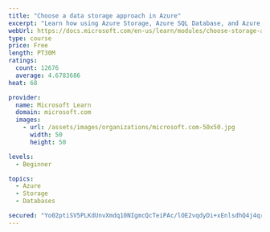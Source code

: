 ```yaml
---
title: "Choose a data storage approach in Azure"
excerpt: "Learn how using Azure Storage, Azure SQL Database, and Azure Cosmos DB - or a combination of them - for your business scenario is the best way to get the most performant solution."
webUrl: https://docs.microsoft.com/en-us/learn/modules/choose-storage-approach-in-azure/
type: course
price: Free
length: PT30M
ratings:
  count: 12676
  average: 4.6783686
heat: 68

provider:
  name: Microsoft Learn
  domain: microsoft.com
  images:
    - url: /assets/images/organizations/microsoft.com-50x50.jpg
      width: 50
      height: 50

levels:
  - Beginner

topics:
  - Azure
  - Storage
  - Databases

secured: "Yo02ptiSV5PLKdUnvXmdq10NIgmcQcTeiPAc/lOE2vqdyDi+xEnlsdhQ4j4qrEM9lCc0nPBC6RPHK5tQEK/p0iXp6EaPBiFBaAEzIIGMtAYZX1FCvI7XTmi/L04t9X9jv4zbz50wS0l+bjpT6da7PnD6I4bP+0PPT2kOP83PT8jUxCCwpLDiZGghZ/oSD7DQk7c09w1aeuBqEQmA5nb07L8LSh+a3VsUSFB0H+ep0xmNqyx3YkcyZkcWfugNLLnoFg/DnwjR1xa0hxYGF3kLSXGId8QbNqiD3j4CSLxQpbmymTQ5DqUqWHC0dIWaKWsY1wA/zEllcIn597GuUgtdLyl5tcixf6Lw3CkeGqYijxDk7+4XxjM2pRZkSKYR/iagPZRSW9gbxIU6WTIUj4E4vH1NBHijMbEXbPjkCNKTHnc=;q4uAI7yAY0b8nDqwmYiRGg=="
---
```


